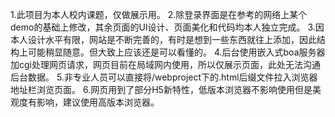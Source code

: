 1.此项目为本人校内课题，仅做展示用。
2.除登录界面是在参考的网络上某个demo的基础上修改，其余页面的UI设计、页面美化和代码均本人独立完成。
3.因本人设计水平有限，网站是不断完善的，有时是想到一些东西就往上添加，因此结构上可能稍显随意。但大致上应该还是可以看懂的。
4.后台使用嵌入式boa服务器加cgi处理网页请求，网页目前在局域网内使用，所以仅展示页面，此处无法沟通后台数据。
5.非专业人员可以直接将/webproject下的.html后缀文件拉入浏览器地址栏浏览页面。
6.网页用到了部分H5新特性，低版本浏览器不影响使用但是美观度有影响，建议使用高版本浏览器。
